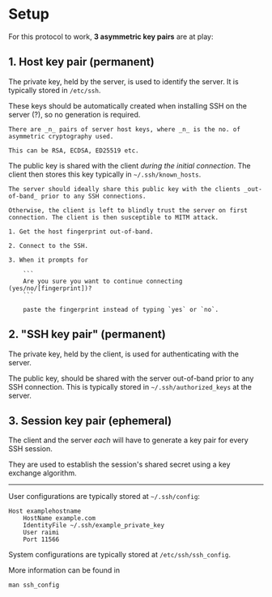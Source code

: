 # Setup

For this protocol to work, **3 asymmetric key pairs** are at play:

## 1. Host key pair (permanent)

The private key, held by the server, is used to identify the server. It is typically stored in `/etc/ssh`.

These keys should be automatically created when installing SSH on the server (?), so no generation is required.

~~~admonish note title="_n_ pairs of server host keys"
There are _n_ pairs of server host keys, where _n_ is the no. of asymmetric cryptography used.

This can be RSA, ECDSA, ED25519 etc.
~~~

The public key is shared with the client _during the initial connection_. The client then stores this key typically in `~/.ssh/known_hosts`.

~~~admonish warning title="Trust On First Use"
The server should ideally share this public key with the clients _out-of-band_ prior to any SSH connections.

Otherwise, the client is left to blindly trust the server on first connection. The client is then susceptible to MITM attack.
~~~

~~~admonish question title="What's a good practice then?"
1. Get the host fingerprint out-of-band.

2. Connect to the SSH.

3. When it prompts for

    ```
    Are you sure you want to continue connecting (yes/no/[fingerprint])?
    ```

    paste the fingerprint instead of typing `yes` or `no`.
~~~

## 2. "SSH key pair" (permanent)

The private key, held by the client, is used for authenticating with the server.

The public key, should be shared with the server out-of-band prior to any SSH connection. This is typically stored in `~/.ssh/authorized_keys` at the server.

## 3. Session key pair (ephemeral)

The client and the server _each_ will have to generate a key pair for every SSH session.

They are used to establish the session's shared secret using a key exchange algorithm.

---

User configurations are typically stored at `~/.ssh/config`:

```config
Host examplehostname
    HostName example.com
    IdentityFile ~/.ssh/example_private_key
    User raimi
    Port 11566
```

System configurations are typically stored at `/etc/ssh/ssh_config`.

More information can be found in

```
man ssh_config
```
